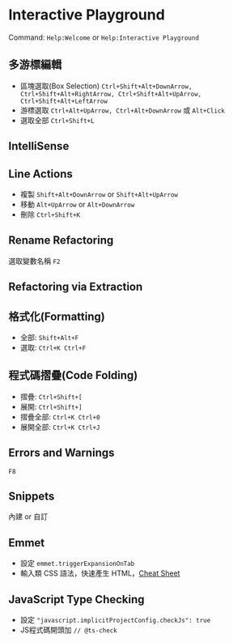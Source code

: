 # Interactive Playground

Command: `Help:Welcome` or `Help:Interactive Playground`

## 多游標編輯

- 區塊選取(Box Selection) `Ctrl+Shift+Alt+DownArrow, Ctrl+Shift+Alt+RightArrow, Ctrl+Shift+Alt+UpArrow, Ctrl+Shift+Alt+LeftArrow`
- 游標選取 `Ctrl+Alt+UpArrow, Ctrl+Alt+DownArrow` 或 `Alt+Click`
- 選取全部 `Ctrl+Shift+L`

## IntelliSense

## Line Actions

- 複製 `Shift+Alt+DownArrow` or `Shift+Alt+UpArrow`
- 移動 `Alt+UpArrow` or `Alt+DownArrow`
- 刪除 `Ctrl+Shift+K`

## Rename Refactoring

選取變數名稱 `F2`

## Refactoring via Extraction

## 格式化(Formatting)

- 全部: `Shift+Alt+F`
- 選取: `Ctrl+K Ctrl+F`

## 程式碼摺疊(Code Folding)

- 摺疊: `Ctrl+Shift+[`
- 展開: `Ctrl+Shift+]`
- 摺疊全部: `Ctrl+K Ctrl+0`
- 展開全部: `Ctrl+K Ctrl+J`

## Errors and Warnings

`F8`

## Snippets

內建 or 自訂

## Emmet

- 設定 `emmet.triggerExpansionOnTab`
- 輸入類 CSS 語法，快速產生 HTML，[Cheat Sheet](https://docs.emmet.io/cheat-sheet/)

## JavaScript Type Checking

- 設定 `"javascript.implicitProjectConfig.checkJs": true`
- JS程式碼開頭加 `// @ts-check`